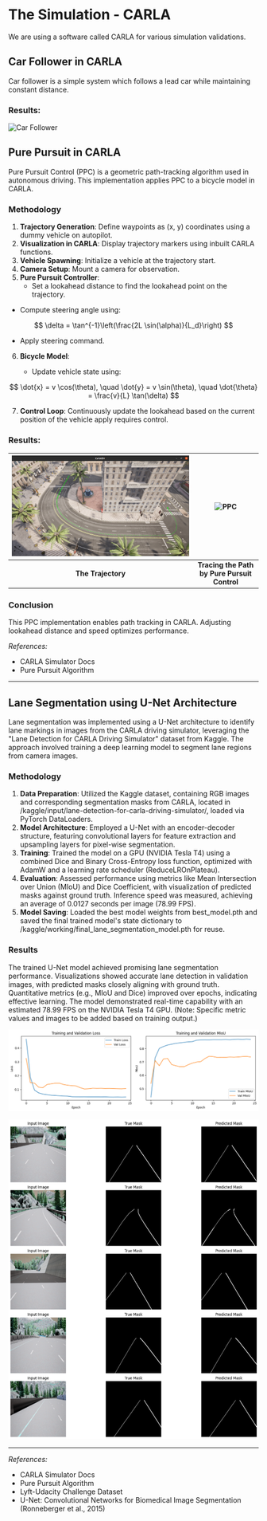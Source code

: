# The Simulation - CARLA 

We are using a software called CARLA for various simulation validations.

## Car Follower in CARLA

Car follower is a simple system which follows a lead car while maintaining constant distance.

### Results:

![Car Follower](https://github.com/Zeista01/Advanced-Driving-Assistance-System-/blob/main/Results/carfollower.gif)

## Pure Pursuit in CARLA

Pure Pursuit Control (PPC) is a geometric path-tracking algorithm used in autonomous driving. This implementation applies PPC to a bicycle model in CARLA.

### Methodology
1. **Trajectory Generation**: Define waypoints as (x, y) coordinates using a dummy vehicle on autopilot.
2. **Visualization in CARLA**: Display trajectory markers using inbuilt CARLA functions.
3. **Vehicle Spawning**: Initialize a vehicle at the trajectory start.
4. **Camera Setup**: Mount a camera for observation.
5. **Pure Pursuit Controller**:
   - Set a lookahead distance to find the lookahead point on the trajectory.
  - Compute steering angle using:
  
  $$
  \delta = \tan^{-1}\left(\frac{2L \sin(\alpha)}{L_d}\right)
  $$

  - Apply steering command.

6. **Bicycle Model**:

   - Update vehicle state using:

  $$
  \dot{x} = v \cos(\theta), \quad \dot{y} = v \sin(\theta), \quad \dot{\theta} = \frac{v}{L} \tan(\delta)
  $$

7. **Control Loop**: Continuously update the lookahead based on the current position of the vehicle apply requires control.


### Results:

| ![Waypoints](https://github.com/Zeista01/Advanced-Driving-Assistance-System-/blob/main/Results/trajectory.png?raw=true) | ![PPC](https://github.com/Zeista01/Advanced-Driving-Assistance-System-/blob/main/Results/output2.gif?raw=true) |
|:---:|:---:|
| **The Trajectory** | **Tracing the Path by Pure Pursuit Control** |





### Conclusion
This PPC implementation enables path tracking in CARLA. Adjusting lookahead distance and speed optimizes performance.

*References:*
- CARLA Simulator Docs
- Pure Pursuit Algorithm



---

## Lane Segmentation using U-Net Architecture

Lane segmentation was implemented using a U-Net architecture to identify lane markings in images from the CARLA driving simulator, leveraging the "Lane Detection for CARLA Driving Simulator" dataset from Kaggle. The approach involved training a deep learning model to segment lane regions from camera images.

### Methodology
1. **Data Preparation**: Utilized the Kaggle dataset, containing RGB images and corresponding segmentation masks from CARLA, located in /kaggle/input/lane-detection-for-carla-driving-simulator/, loaded via PyTorch DataLoaders.
2. **Model Architecture**: Employed a U-Net with an encoder-decoder structure, featuring convolutional layers for feature extraction and upsampling layers for pixel-wise segmentation.
3. **Training**: Trained the model on a GPU (NVIDIA Tesla T4) using a combined Dice and Binary Cross-Entropy loss function, optimized with AdamW and a learning rate scheduler (ReduceLROnPlateau).
4. **Evaluation**: Assessed performance using metrics like Mean Intersection over Union (MIoU) and Dice Coefficient, with visualization of predicted masks against ground truth. Inference speed was measured, achieving an average of 0.0127 seconds per image (78.99 FPS).
5. **Model Saving**: Loaded the best model weights from best_model.pth and saved the final trained model's state dictionary to /kaggle/working/final_lane_segmentation_model.pth for reuse.

### Results
The trained U-Net model achieved promising lane segmentation performance. Visualizations showed accurate lane detection in validation images, with predicted masks closely aligning with ground truth. Quantitative metrics (e.g., MIoU and Dice) improved over epochs, indicating effective learning. The model demonstrated real-time capability with an estimated 78.99 FPS on the NVIDIA Tesla T4 GPU. (Note: Specific metric values and images to be added based on training output.)

![Results of U-Net](https://github.com/Zeista01/Advanced-Driving-Assistance-System-/blob/main/Results/MIoU%20and%20loss.png?raw=true)

![Results of U-Net](https://github.com/Zeista01/Advanced-Driving-Assistance-System-/blob/main/Results/lane%20seg.png?raw=true)

---
*References:*
- CARLA Simulator Docs
- Pure Pursuit Algorithm
- Lyft-Udacity Challenge Dataset
- U-Net: Convolutional Networks for Biomedical Image Segmentation (Ronneberger et al., 2015)

